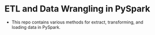 # ETL and Data Wrangling in PySpark
* This repo contains various methods for extract, transforming, and loading data in PySpark. 
